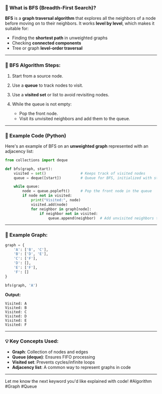 ### 🔹 What is **BFS** (Breadth-First Search)?

**BFS** is a **graph traversal algorithm** that explores all the neighbors of a node before moving on to their neighbors. It works **level by level**, which makes it suitable for:

* Finding the **shortest path** in unweighted graphs
* Checking **connected components**
* Tree or graph **level-order traversal**

---

### 🔸 BFS Algorithm Steps:

1. Start from a source node.
2. Use a **queue** to track nodes to visit.
3. Use a **visited set** or list to avoid revisiting nodes.
4. While the queue is not empty:

   * Pop the front node.
   * Visit its unvisited neighbors and add them to the queue.

---

### 🔹 Example Code (Python)

Here's an example of BFS on an **unweighted graph** represented with an adjacency list:

```python
from collections import deque

def bfs(graph, start):
    visited = set()                # Keeps track of visited nodes
    queue = deque([start])         # Queue for BFS, initialized with start node

    while queue:
        node = queue.popleft()     # Pop the front node in the queue
        if node not in visited:
            print("Visited:", node)
            visited.add(node)
            for neighbor in graph[node]:
                if neighbor not in visited:
                    queue.append(neighbor)  # Add unvisited neighbors to the queue
```

---

### 🔸 Example Graph:

```python
graph = {
    'A': ['B', 'C'],
    'B': ['D', 'E'],
    'C': ['F'],
    'D': [],
    'E': ['F'],
    'F': []
}

bfs(graph, 'A')
```

**Output:**

```
Visited: A
Visited: B
Visited: C
Visited: D
Visited: E
Visited: F
```

---

### 💡 Key Concepts Used:

* **Graph**: Collection of nodes and edges
* **Queue (deque)**: Ensures FIFO processing
* **Visited set**: Prevents cycles/infinite loops
* **Adjacency list**: A common way to represent graphs in code

---

Let me know the next keyword you'd like explained with code!
#Algorithm #Graph #Queue